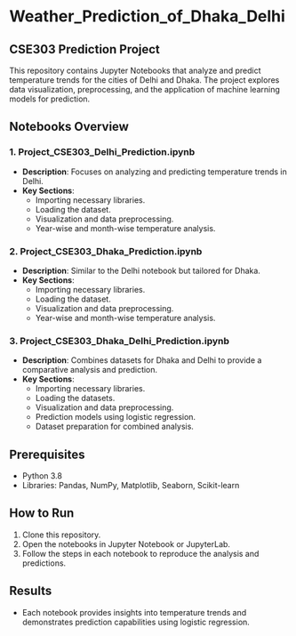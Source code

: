 ﻿# Weather_Prediction_of_Dhaka_Delhi
## CSE303 Prediction Project

This repository contains Jupyter Notebooks that analyze and predict temperature trends for the cities of Delhi and Dhaka. The project explores data visualization, preprocessing, and the application of machine learning models for prediction.

## Notebooks Overview

### 1. **Project_CSE303_Delhi_Prediction.ipynb**
   - **Description**: Focuses on analyzing and predicting temperature trends in Delhi.
   - **Key Sections**:
     - Importing necessary libraries.
     - Loading the dataset.
     - Visualization and data preprocessing.
     - Year-wise and month-wise temperature analysis.

### 2. **Project_CSE303_Dhaka_Prediction.ipynb**
   - **Description**: Similar to the Delhi notebook but tailored for Dhaka.
   - **Key Sections**:
     - Importing necessary libraries.
     - Loading the dataset.
     - Visualization and data preprocessing.
     - Year-wise and month-wise temperature analysis.

### 3. **Project_CSE303_Dhaka_Delhi_Prediction.ipynb**
   - **Description**: Combines datasets for Dhaka and Delhi to provide a comparative analysis and prediction.
   - **Key Sections**:
     - Importing necessary libraries.
     - Loading the datasets.
     - Visualization and data preprocessing.
     - Prediction models using logistic regression.
     - Dataset preparation for combined analysis.

## Prerequisites
- Python 3.8
- Libraries: Pandas, NumPy, Matplotlib, Seaborn, Scikit-learn

## How to Run
1. Clone this repository.
2. Open the notebooks in Jupyter Notebook or JupyterLab.
3. Follow the steps in each notebook to reproduce the analysis and predictions.

## Results
- Each notebook provides insights into temperature trends and demonstrates prediction capabilities using logistic regression.



